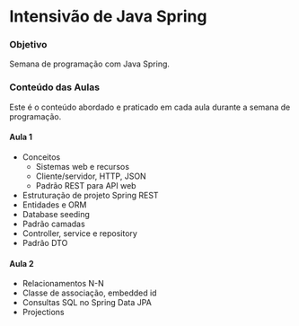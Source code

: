 # Intensivão de Java Spring

### Objetivo

Semana de programação com Java Spring.

### Conteúdo das Aulas

Este é o conteúdo abordado e praticado em cada aula durante a semana de programação.

#### Aula 1

- Conceitos
  - Sistemas web e recursos
  - Cliente/servidor, HTTP, JSON
  - Padrão REST para API web
- Estruturação de projeto Spring REST
- Entidades e ORM
- Database seeding
- Padrão camadas
- Controller, service e repository
- Padrão DTO

#### Aula 2

- Relacionamentos N-N
- Classe de associação, embedded id
- Consultas SQL no Spring Data JPA
- Projections